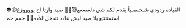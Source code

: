 القياده ردودي شـخـصـيأ يقدم لكم شي دلععععع😈✍🏻
صيد وارتاااح يووووزع😩👽
استمتتتتع يلا صيد ليش عادد تتدخل للأده💪🥱
حمم حم 
